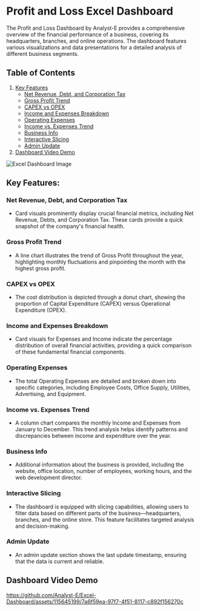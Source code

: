 # Profit and Loss Excel Dashboard

The Profit and Loss Dashboard by Analyst-E provides a comprehensive overview of the financial performance of a business, covering its headquarters, branches, and online operations. The dashboard features various visualizations and data presentations for a detailed analysis of different business segments.

## Table of Contents
1. [Key Features](#key-features)
    - [Net Revenue, Debt, and Corporation Tax](#net-revenue-debt-and-corporation-tax)
    - [Gross Profit Trend](#gross-profit-trend)
    - [CAPEX vs OPEX](#capex-vs-opex)
    - [Income and Expenses Breakdown](#income-and-expenses-breakdown)
    - [Operating Expenses](#operating-expenses)
    - [Income vs. Expenses Trend](#income-vs-expenses-trend)
    - [Business Info](#business-info)
    - [Interactive Slicing](#interactive-slicing)
    - [Admin Update](#admin-update)
2. [Dashboard Video Demo](#dashboard-video-demo)

![Excel Dashboard Image](https://github.com/Analyst-E/Excel-Dashboard/assets/115645199/f559fe83-ec2b-428e-8e6c-58ab753abe50)

## Key Features:

### Net Revenue, Debt, and Corporation Tax
- Card visuals prominently display crucial financial metrics, including Net Revenue, Debts, and Corporation Tax. These cards provide a quick snapshot of the company's financial health.

### Gross Profit Trend
- A line chart illustrates the trend of Gross Profit throughout the year, highlighting monthly fluctuations and pinpointing the month with the highest gross profit.

### CAPEX vs OPEX
- The cost distribution is depicted through a donut chart, showing the proportion of Capital Expenditure (CAPEX) versus Operational Expenditure (OPEX).

### Income and Expenses Breakdown
- Card visuals for Expenses and Income indicate the percentage distribution of overall financial activities, providing a quick comparison of these fundamental financial components.

### Operating Expenses
- The total Operating Expenses are detailed and broken down into specific categories, including Employee Costs, Office Supply, Utilities, Advertising, and Equipment.

### Income vs. Expenses Trend
- A column chart compares the monthly Income and Expenses from January to December. This trend analysis helps identify patterns and discrepancies between income and expenditure over the year.

### Business Info
- Additional information about the business is provided, including the website, office location, number of employees, working hours, and the web development director.

### Interactive Slicing
- The dashboard is equipped with slicing capabilities, allowing users to filter data based on different parts of the business—headquarters, branches, and the online store. This feature facilitates targeted analysis and decision-making.

### Admin Update
- An admin update section shows the last update timestamp, ensuring that the data is current and reliable.

## Dashboard Video Demo

https://github.com/Analyst-E/Excel-Dashboard/assets/115645199/7a6f59ea-97f7-4f51-8117-c892f156270c


